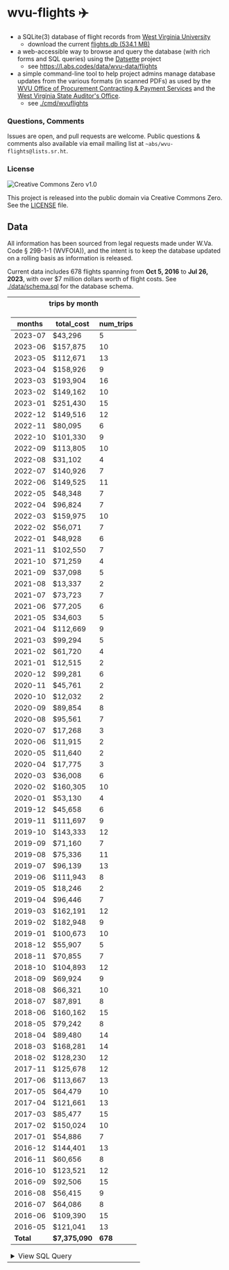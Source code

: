 # wvu-flights ✈️


* a SQLite(3) database of flight records from [West Virginia University](https://wvu.edu)
    * download the current [flights.db (534.1 MB)](https://l.abs.codes/data/wvu-data/flights.db)
* a web-accessible way to browse and query the database (with rich forms and SQL queries) using the [Datsette](https://datasette.io) project
    * see https://l.abs.codes/data/wvu-data/flights
* a simple command-line tool to help project admins manage database updates from the various formats (in scanned PDFs) as used by the [WVU Office of Procurement Contracting & Payment Services](https://procurement.wvu.edu/) and the [West Virginia State Auditor's Office](https://www.wvsao.gov/).
    * see [./cmd/wvuflights](./cmd/wvuflights/)

### Questions, Comments

Issues are open, and pull requests are welcome. Public questions & comments also available via email mailing list at `~abs/wvu-flights@lists.sr.ht`.

### License
![Creative Commons Zero v1.0](https://licensebuttons.net/p/zero/1.0/88x15.png)

This project is released into the public domain via Creative Commons Zero. See the [LICENSE](./LICENSE) file.

## Data

All information has been sourced from legal requests made under W.Va. Code § 29B-1-1 (WVFOIA)), and the intent is to keep the database updated on a rolling basis as information is released.

Current data includes 678 flights spanning from **Oct 5, 2016** to **Jul 26, 2023**, with over $7 million dollars worth of flight costs. See [./data/schema.sql](./data/schema.sql) for the database schema.

<table>
<tr><th>trips by month</th></tr>
<tr><td>

| months  | total_cost | num_trips |
|---------|------------|-----------|
| 2023-07 | $43,296    |         5 |
| 2023-06 | $157,875   |        10 |
| 2023-05 | $112,671   |        13 |
| 2023-04 | $158,926   |         9 |
| 2023-03 | $193,904   |        16 |
| 2023-02 | $149,162   |        10 |
| 2023-01 | $251,430   |        15 |
| 2022-12 | $149,516   |        12 |
| 2022-11 | $80,095    |         6 |
| 2022-10 | $101,330   |         9 |
| 2022-09 | $113,805   |        10 |
| 2022-08 | $31,102    |         4 |
| 2022-07 | $140,926   |         7 |
| 2022-06 | $149,525   |        11 |
| 2022-05 | $48,348    |         7 |
| 2022-04 | $96,824    |         7 |
| 2022-03 | $159,975   |        10 |
| 2022-02 | $56,071    |         7 |
| 2022-01 | $48,928    |         6 |
| 2021-11 | $102,550   |         7 |
| 2021-10 | $71,259    |         4 |
| 2021-09 | $37,098    |         5 |
| 2021-08 | $13,337    |         2 |
| 2021-07 | $73,723    |         7 |
| 2021-06 | $77,205    |         6 |
| 2021-05 | $34,603    |         5 |
| 2021-04 | $112,669   |         9 |
| 2021-03 | $99,294    |         5 |
| 2021-02 | $61,720    |         4 |
| 2021-01 | $12,515    |         2 |
| 2020-12 | $99,281    |         6 |
| 2020-11 | $45,761    |         2 |
| 2020-10 | $12,032    |         2 |
| 2020-09 | $89,854    |         8 |
| 2020-08 | $95,561    |         7 |
| 2020-07 | $17,268    |         3 |
| 2020-06 | $11,915    |         2 |
| 2020-05 | $11,640    |         2 |
| 2020-04 | $17,775    |         3 |
| 2020-03 | $36,008    |         6 |
| 2020-02 | $160,305   |        10 |
| 2020-01 | $53,130    |         4 |
| 2019-12 | $45,658    |         6 |
| 2019-11 | $111,697   |         9 |
| 2019-10 | $143,333   |        12 |
| 2019-09 | $71,160    |         7 |
| 2019-08 | $75,336    |        11 |
| 2019-07 | $96,139    |        13 |
| 2019-06 | $111,943   |         8 |
| 2019-05 | $18,246    |         2 |
| 2019-04 | $96,446    |         7 |
| 2019-03 | $162,191   |        12 |
| 2019-02 | $182,948   |         9 |
| 2019-01 | $100,673   |        10 |
| 2018-12 | $55,907    |         5 |
| 2018-11 | $70,855    |         7 |
| 2018-10 | $104,893   |        12 |
| 2018-09 | $69,924    |         9 |
| 2018-08 | $66,321    |        10 |
| 2018-07 | $87,891    |         8 |
| 2018-06 | $160,162   |        15 |
| 2018-05 | $79,242    |         8 |
| 2018-04 | $89,480    |        14 |
| 2018-03 | $168,281   |        14 |
| 2018-02 | $128,230   |        12 |
| 2017-11 | $125,678   |        12 |
| 2017-06 | $113,667   |        13 |
| 2017-05 | $64,479    |        10 |
| 2017-04 | $121,661   |        13 |
| 2017-03 | $85,477    |        15 |
| 2017-02 | $150,024   |        10 |
| 2017-01 | $54,886    |         7 |
| 2016-12 | $144,401   |        13 |
| 2016-11 | $60,656    |         8 |
| 2016-10 | $123,521   |        12 |
| 2016-09 | $92,506    |        15 |
| 2016-08 | $56,415    |         9 |
| 2016-07 | $64,086    |         8 |
| 2016-06 | $109,390   |        15 |
| 2016-05 | $121,041   |        13 |
| **Total**   | **$7,375,090** |       **678** |

<details> 
  <summary>View SQL Query</summary>

   ```sql
SELECT
    months,
    total_cost,
    num_trips
FROM
(
    SELECT
        strftime('%Y-%m',
                   CASE
                       WHEN instr(trips.date, ';') > 0
                       THEN substr(trips.date, instr(trips.date, ';') + 1)
                       ELSE trips.date
                   END
        ) AS months,
        PRINTF("$%,2d", SUM(fuel + landing + crew_expense + dom_tax + billing_amount)) AS total_cost,
        COUNT(*) AS num_trips,
        1 AS sort_order
    FROM trips
    GROUP BY months

    UNION

    SELECT
        'Total' AS months,
        PRINTF("$%,2d", SUM(fuel + landing + crew_expense + dom_tax + billing_amount)) AS total_cost,
        COUNT(*) AS num_trips,
        2 AS sort_order
    FROM trips
) AS combined
ORDER BY sort_order, months DESC;
   ```
</details>
</td></tr>
</table>